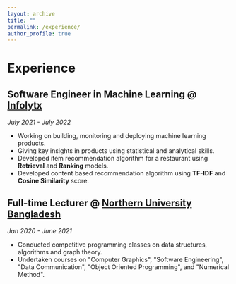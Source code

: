```yaml
---
layout: archive
title: ""
permalink: /experience/
author_profile: true
---
```


# Experience

## Software Engineer in Machine Learning @ [Infolytx](https://www.infolytx.com)
*July 2021 - July 2022*
* Working on building, monitoring and deploying machine learning products.
* Giving key insights in products using statistical and analytical skills.
* Developed item recommendation algorithm for a restaurant using **Retrieval** and **Ranking** models.
* Developed content based recommendation algorithm using **TF-IDF** and **Cosine Similarity** score.

## Full-time Lecturer @ [Northern University Bangladesh](https://nub.ac.bd)
*Jan 2020 - June 2021*
* Conducted competitive programming classes on data structures, algorithms and graph theory.
* Undertaken courses on "Computer Graphics", "Software Engineering", "Data Communication", "Object Oriented Programming", and "Numerical Method".